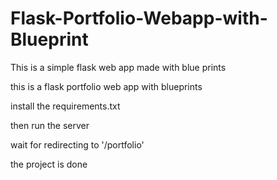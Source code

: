 # Flask-Portfolio-Webapp-with-Blueprint
This is a simple flask web app made with blue prints

this is a flask portfolio web app with blueprints

install the requirements.txt

then run the server

wait for redirecting to '/portfolio'

the project is done
